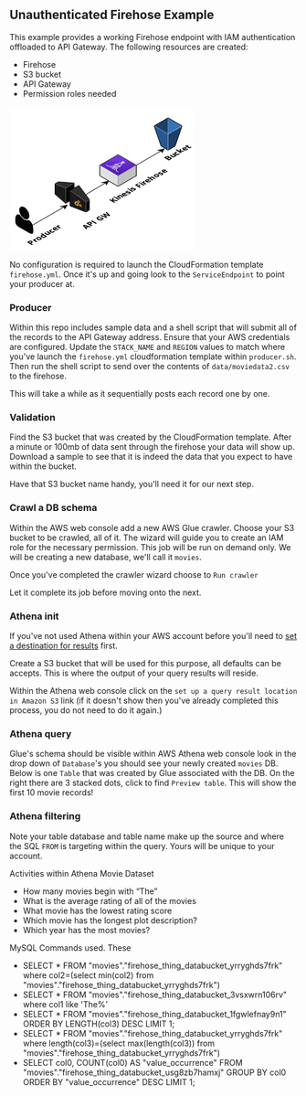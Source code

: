 ## Unauthenticated Firehose Example

This example provides a working Firehose endpoint with IAM authentication offloaded to API Gateway. The following resources are created:

* Firehose
* S3 bucket
* API Gateway
* Permission roles needed

![firehose](imgs/firehose.png)

No configuration is required to launch the CloudFormation template `firehose.yml`. Once it's up and going look to the `ServiceEndpoint` to point your producer at.
### Producer

Within this repo includes sample data and a shell script that will submit all of the records to the API Gateway address. Ensure that your AWS credentials are configured. Update the `STACK_NAME` and `REGION` values to match where you've launch the `firehose.yml` cloudformation template within `producer.sh`. Then run the shell script to send over the contents of `data/moviedata2.csv` to the firehose.

This will take a while as it sequentially posts each record one by one.

### Validation

Find the S3 bucket that was created by the CloudFormation template. After a minute or 100mb of data sent through the firehose your data will show up. Download a sample to see that it is indeed the data that you expect to have within the bucket.

Have that S3 bucket name handy, you'll need it for our next step.

### Crawl a DB schema

Within the AWS web console add a new AWS Glue crawler. Choose your S3 bucket to be crawled, all of it. The wizard will guide you to create an IAM role for the necessary permission. This job will be run on demand only. We will be creating a new database, we'll call it `movies`.

Once you've completed the crawler wizard choose to `Run crawler`

Let it complete its job before moving onto the next.

### Athena init

If you've not used Athena within your AWS account before you'll need to [set a destination for results](https://docs.aws.amazon.com/athena/latest/ug/querying.html) first.

Create a S3 bucket that will be used for this purpose, all defaults can be accepts. This is where the output of your query results will reside.

Within the Athena web console click on the `set up a query result location in Amazon S3` link (if it doesn't show then you've already completed this process, you do not need to do it again.)

### Athena query

Glue's schema should be visible within AWS Athena web console look in the drop down of `Database`'s you should see your newly created `movies` DB. Below is one `Table` that was created by Glue associated with the DB. On the right there are 3 stacked dots, click to find `Preview table`. This will show the first 10 movie records!

### Athena filtering

Note your table database and table name make up the source and where the SQL `FROM` is targeting within the query. Yours will be unique to your account.

Activities within Athena Movie Dataset

* How many movies begin with “The”
* What is the average rating of all of the movies
* What movie has the lowest rating score
* Which movie has the longest plot description?
* Which year has the most movies?


MySQL Commands used. These

* SELECT * FROM "movies"."firehose_thing_databucket_yrryghds7frk" where col2=(select min(col2) from "movies"."firehose_thing_databucket_yrryghds7frk")
* SELECT * FROM "movies"."firehose_thing_databucket_3vsxwrn106rv" where col1 like 'The%'
* SELECT * FROM "movies"."firehose_thing_databucket_1fgwlefnay9n1" ORDER BY LENGTH(col3) DESC LIMIT 1;
* SELECT * FROM "movies"."firehose_thing_databucket_yrryghds7frk" where length(col3)=(select max(length(col3)) from "movies"."firehose_thing_databucket_yrryghds7frk")
* SELECT col0, COUNT(col0) AS "value_occurrence" FROM "movies"."firehose_thing_databucket_usg8zb7hamxj" GROUP BY col0 ORDER BY "value_occurrence" DESC LIMIT 1;
